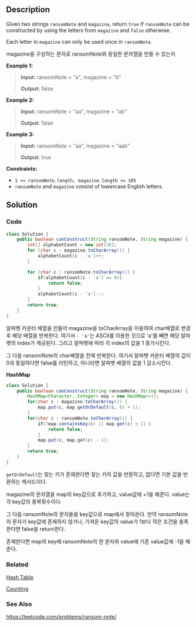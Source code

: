 ## Description

Given two strings `ransomNote` and `magazine`, return `true` if `ransomNote` can be constructed by using the letters from `magazine` and `false` otherwise.

Each letter in `magazine` can only be used once in `ransomNote`.

magazine을 구성하는 문자로 ransomNote와 동일한 문자열을 만들 수 있는지

**Example 1:**
> **Input:** ransomNote = "a", magazine = "b"
> 
> **Output:** false

**Example 2:**
> **Input:** ransomNote = "aa", magazine = "ab"
> 
> **Output:** false

**Example 3:**
> **Input:** ransomNote = "aa", magazine = "aab"
> 
> **Output:** true

**Constraints:**
- `1 <= ransomNote.length, magazine.length <= 105`
- `ransomNote` and `magazine` consist of lowercase English letters.

## Solution
### Code
```java
class Solution {
    public boolean canConstruct(String ransomNote, String magazine) {
        int[] alphabetCount = new int[26];
        for (char c : magazine.toCharArray()) {
            alphabetCount[c - 'a']++;
        }

        for (char c : ransomNote.toCharArray()) {
            if(alphabetCount[c - 'a'] == 0){
                return false;
            }
            alphabetCount[c - 'a']--;
        }
        return true;
    }
}
```
알파벳 카운터 배열을 만들어 magazine을 toCharArray을 이용하여 char배열로 변경 후 해당 배열을 반복한다. 여기서 `- 'a'`는 ASCII를 이용한 것으로 'a'를 빼면 해당 알파벳의 index가 제공된다. 그리고 알파벳에 따라 각 index의 값을 1 증가시킨다. 

그 다음 ransomNote의 char배열을 전체 반복한다. 여기서 알파벳 카운터 배열의 값이 0과 동일하다면 false를 리턴하고, 아니라면 알파벳 배열의 값을 1 감소시킨다. 

**HashMap**
```java
class Solution {
    public boolean canConstruct(String ransomNote, String magazine) {
        HashMap<Character, Integer> map = new HashMap<>();
        for(char c : magazine.toCharArray()) {
            map.put(c, map.getOrDefault(c, 0) + 1);
        }
        for(char c : ransomNote.toCharArray()) {
            if(!map.containsKey(c) || map.get(c) < 1) {
                return false;
            }
            map.put(c, map.get(c) - 1);
        }
        return true;
    }
}
```
`getOrDefault`는 찾는 키가 존재한다면 찾는 키의 값을 반환하고, 없다면 기본 값을 반환하는 메서드이다. 

magazine의 문자열을 map의 key값으로 추가하고, value값에 +1을 해준다. value는 각 key값의 중복횟수이다.

그 다음 ransomNote의 문자들을 key값으로 map에서 찾아온다. 만약 ransomNote의 문자가 key값에 존재하지 않거나, 가져온 key값의 value가 1보다 작은 조건을 충족한다면 false을 return한다. 

존재한다면 map의 key에 ransomNote의 한 문자와 value에 기존 value값에 -1을 해준다. 

### Related

[Hash Table](/Data-Structure/Hash-Table.md)

[Counting](/Algorithm/Type/Counting-Sort.md)

### See Also

https://leetcode.com/problems/ransom-note/